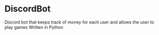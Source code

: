 # DiscordBot
Discord bot that keeps track of money for each user and allows the user to play games
Written in Python
